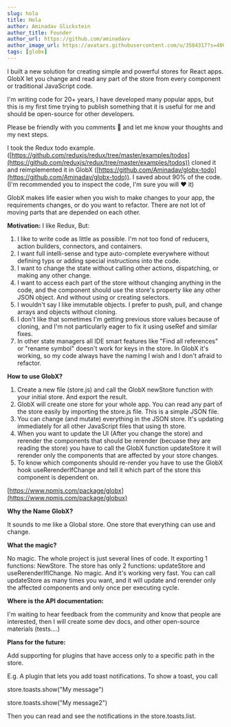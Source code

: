 ```yaml
---
slug: hola
title: Hola
author: Aminadav Glickstein
author_title: Founder
author_url: https://github.com/aminadavv
author_image_url: https://avatars.githubusercontent.com/u/3584317?s=400&u=1fa10a9f8a8ddc0f3c857200b0760c022cc91774&v=4
tags: [globx]
---
```


I built a new solution for creating simple and powerful stores for React apps. GlobX let you change and read any part of the store from every component or traditional JavaScript code.

I'm writing code for 20+ years, I have developed many popular apps, but this is my first time trying to publish something that it is useful for me and should be open-source for other developers.

Please be friendly with you comments 🙂 and let me know your thoughts and my next steps.

I took the Redux todo example. ([https://github.com/reduxjs/redux/tree/master/examples/todos](https://github.com/reduxjs/redux/tree/master/examples/todos)) cloned it and reimplemented it in GlobX ([https://github.com/Aminadav/globx-todo](https://github.com/Aminadav/globx-todo)). I saved about 90% of the code. (I'm recommended you to inspect the code, I'm sure you will ❤️ it)

GlobX makes life easier when you wish to make changes to your app, the requirements changes, or do you want to refactor. There are not lot of moving parts that are depended on each other.

**Motivation:** I like Redux, But:

1. I like to write code as little as possible. I'm not too fond of reducers, action builders, connectors, and containers.
2. I want full intelli-sense and type auto-complete everywhere without defining typs or adding special instructions into the code.
3. I want to change the state without calling other actions, dispatching, or making any other change.
4. I want to access each part of the store without changing anything in the code, and the component should use the store's property like any other JSON object. And without using or creating selectors.
5. I wouldn't say I like immutable objects. I prefer to push, pull, and change arrays and objects without cloning.
6. I don't like that sometimes I'm getting previous store values because of cloning, and I'm not particularly eager to fix it using useRef and similar fixes.
7. In other state managers all IDE smart features like "Find all references" or "rename symbol" doesn't work for keys in the store. In GlobX it's working, so my code always have the naming I wish and I don't afraid to refactor.


**How to use GlobX?**

1. Create a new file (store.js) and call the GlobX newStore function with your initial store. And export the result.
2. GlobX will create one store for your whole app. You can read any part of the store easily by importing the store.js file. This is a simple JSON file.
3. You can change (and mutate) everything in the JSON store. It's updating immediately for all other JavaScript files that using th store.
4. When you want to update the UI (After you change the store) and rerender the components that should be rerender (becuase they are reading the store) you have to call the GlobX function updateStore it will rerender only the components that are affected by your store changes.
5. To know which components should re-render you have to use the GlobX hook useRerenderIfChange and tell it which part of the store this component is dependent on.

[https://www.npmjs.com/package/globx](https://www.npmjs.com/package/globux)

**Why the Name GlobX?**

It sounds to me like a Global store. One store that everything can use and change.

**What the magic?**

No magic. The whole project is just several lines of code. It exporting 1 functions: NewStore. The store has only 2 functions: updateStore and useRerenderIfIChange. No magic. And it's working very fast. You can call updateStore as many times you want, and it will update and rerender only the affected components and  only once per executing cycle.

**Where is the API documentation:**

I'm waiting to hear feedback from the community and know that people are interested, then I will create some dev docs, and other open-source materials (tests....)

**Plans for the future:**

Add supporting for plugins that have access only to a specific path in the store.

E.g. A plugin that lets you add toast notifications. To show a toast, you call

store.toasts.show("My message")

store.toasts.show("My message2")

Then you can read and see the notifications in the store.toasts.list.